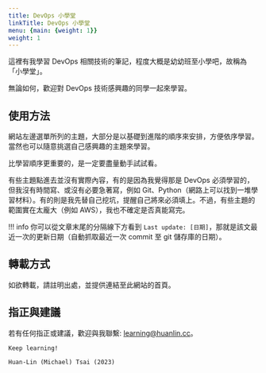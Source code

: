 ```yaml
---
title: DevOps 小學堂
linkTitle: DevOps 小學堂
menu: {main: {weight: 1}}
weight: 1
---
```


這裡有我學習 DevOps 相關技術的筆記，程度大概是幼幼班至小學吧，故稱為「小學堂」。

無論如何，歡迎對 DevOps 技術感興趣的同學一起來學習。

## 使用方法

網站左邊選單所列的主題，大部分是以基礎到進階的順序來安排，方便依序學習。當然也可以隨意挑選自己感興趣的主題來學習。

比學習順序更重要的，是一定要盡量動手試試看。

有些主題點進去並沒有實際內容，有的是因為我覺得那是 DevOps 必須學習的，但我沒有時間寫、或沒有必要急著寫，例如 Git、Python（網路上可以找到一堆學習材料）。有的則是我先替自己挖坑，提醒自己將來必須填上。不過，有些主題的範圍實在太龐大（例如 AWS），我也不確定是否真能寫完。

!!! info
    你可以從文章末尾的分隔線下方看到 `Last update: [日期]`，那就是該文最近一次的更新日期（自動抓取最近一次 commit 至 git 儲存庫的日期）。

## 轉載方式

如欲轉載，請註明出處，並提供連結至此網站的首頁。

## 指正與建議

若有任何指正或建議，歡迎與我聯繫: learning@huanlin.cc。

```
Keep learning!

Huan-Lin (Michael) Tsai (2023)
```